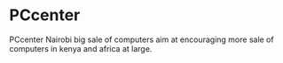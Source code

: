 # PCcenter
PCcenter Nairobi  big sale of computers aim at encouraging more sale of computers in kenya and africa at large. 
